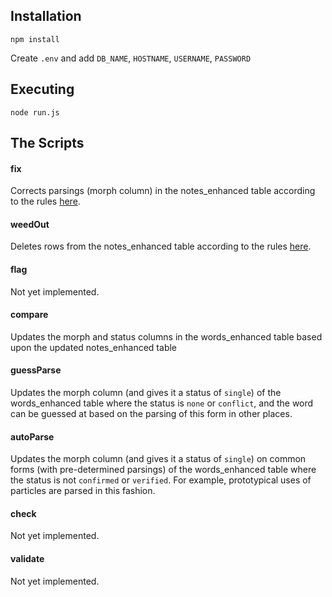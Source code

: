 ## Installation

`npm install`

Create `.env` and add `DB_NAME`, `HOSTNAME`, `USERNAME`, `PASSWORD`

## Executing

`node run.js`

## The Scripts

#### fix

Corrects parsings (morph column) in the notes_enhanced table according to the rules [here](https://docs.google.com/document/d/1VcXFAvxROGsA7NLHCzb8ZaToI_1NWuHgunY5znukR0g/edit#).

#### weedOut

Deletes rows from the notes_enhanced table according to the rules [here](https://docs.google.com/document/d/1VcXFAvxROGsA7NLHCzb8ZaToI_1NWuHgunY5znukR0g/edit#).

#### flag

Not yet implemented.

#### compare

Updates the morph and status columns in the words_enhanced table based upon the updated notes_enhanced table

#### guessParse

Updates the morph column (and gives it a status of `single`) of the words_enhanced table where the status is `none`
or `conflict`, and the word can be guessed at based on the parsing of this form in other places.

#### autoParse

Updates the morph column (and gives it a status of `single`) on common forms (with pre-determined parsings) of the
words_enhanced table where the status is not `confirmed` or `verified`. For example, prototypical uses of particles
are parsed in this fashion.

#### check

Not yet implemented.

#### validate

Not yet implemented.
